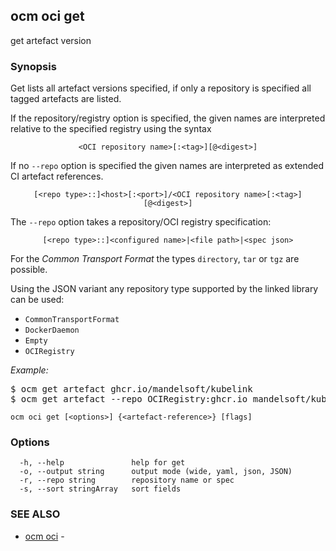## ocm oci get

get artefact version

### Synopsis


Get lists all artefact versions specified, if only a repository is specified
all tagged artefacts are listed.


If the repository/registry option is specified, the given names are interpreted
relative to the specified registry using the syntax

<center><code>&lt;OCI repository name>[:&lt;tag>][@&lt;digest>]</code></center>

If no <code>--repo</code> option is specified the given names are interpreted 
as extended CI artefact references.

<center><code>[&lt;repo type>::]&lt;host>[:&lt;port>]/&lt;OCI repository name>[:&lt;tag>][@&lt;digest>]</code></center>

The <code>--repo</code> option takes a repository/OCI registry specification:

<center><code>[&lt;repo type>::]&lt;configured name>|&lt;file path>|&lt;spec json></code></center>

For the *Common Transport Format* the types <code>directory</code>,
<code>tar</code> or <code>tgz</code> are possible.

Using the JSON variant any repository type supported by the 
linked library can be used:
- `CommonTransportFormat`
- `DockerDaemon`
- `Empty`
- `OCIRegistry`


*Example:*
<pre>
$ ocm get artefact ghcr.io/mandelsoft/kubelink
$ ocm get artefact --repo OCIRegistry:ghcr.io mandelsoft/kubelink
</pre>


```
ocm oci get [<options>] {<artefact-reference>} [flags]
```

### Options

```
  -h, --help               help for get
  -o, --output string      output mode (wide, yaml, json, JSON)
  -r, --repo string        repository name or spec
  -s, --sort stringArray   sort fields
```

### SEE ALSO

* [ocm oci](ocm_oci.md)	 - 

